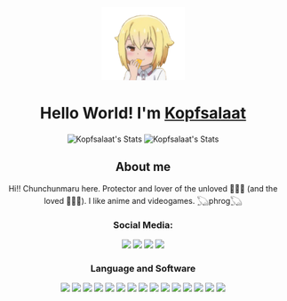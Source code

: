 <div align="center">
    <img src="la nako chikita.png" width="150px"/>
    <h1>
        Hello World! I'm <a href="https://github.com/Kopfsalaat">Kopfsalaat</a>
    </h1>
</div>
<div align="center">
    <img alt="Kopfsalaat's Stats" src="https://github-readme-stats.vercel.app/api?username=Kopfsalaat&count_private=true&theme=dark&hide_border=true&show_icons=true&locale=en" align="center" height="165px"/>
    <img alt="Kopfsalaat's Stats" src="https://github-readme-stats.vercel.app/api/top-langs/?username=Kopfsalaat&hide=html&theme=dark&hide_border=true&layout=compact" align="center" height="165px" width="500px"/>
</div>
<div align="center">
    <h2>
        About me
    </h2>
    <p>
        Hi!! Chunchunmaru here. Protector and lover of the unloved 🐸🐊🐍 (and the loved 🐶🦆🦊). I like anime and videogames. 𓆏phrog𓆏
    </p>
</div>

<div align="center">
    <h3 align="center">Social Media:</h3>
    <a href="https://www.instagram.com/chunchunmaaru._/?hl=es-la" target="_blank"><img src="https://img.icons8.com/?id=42819&size=2x&color=000000" height="100px"/></a>
    <a href="https://twitter.com/Kopfsalat7" target="_blank"><img src="https://img.icons8.com/?id=104322&size=2x&color=000000" height="100px"/></a>
    <a href="https://www.facebook.com/josefiitahbull.flores" target="_blank"><img src="https://img.icons8.com/?id=42804&size=2x&color=000000" height="100px"/></a>
    <a href="https://www.pinterest.cl/josefitahd/_created" target="_blank"><img src="https://img.icons8.com/?id=43180&size=2x&color=000000" height="100px"/></a>
</div>
<div align="center">
    <h3 align="center">Language and Software</h3>
    <img src="https://img.icons8.com/?id=121111&size=2x&color=000000" height="100px"/>
    <img src="https://img.icons8.com/?id=121464&size=2x&color=000000" height="100px"/>
    <img src="https://img.icons8.com/?id=46630&size=2x&color=000000" height="100px"/>
    <img src="https://img.icons8.com/?id=46605&size=2x&color=000000" height="100px"/>
    <img src="https://img.icons8.com/?id=107497&size=2x&color=000000" height="100px"/>
    <img src="https://img.icons8.com/?id=gYCTehfTlYk5&size=2x&color=000000" height="100px"/>
    <img src="https://img.icons8.com/?id=121463&size=2x&color=000000" height="100px"/>
    <img src="https://img.icons8.com/?id=46565&size=2x&color=000000" height="100px"/>
    <img src="https://img.icons8.com/?id=035lX6KoNhZf&size=2x&color=000000" height="100px"/>
    <img src="https://img.icons8.com/?id=42931&size=2x&color=000000" height="100px"/>
    <img src="https://img.icons8.com/?id=46979&size=2x&color=000000" height="100px"/>
    <img src="https://img.icons8.com/?id=42965&size=2x&color=000000" height="100px"/>
    <img src="https://img.icons8.com/?id=cjkjgEA3dnHx&size=2x&color=000000" height="100px"/>
    <img src="https://img.icons8.com/?id=42874&size=2x&color=000000" height="100px"/>
    <img src="https://img.icons8.com/?id=0ioabcvZG78O&size=2x&color=000000" height="100px"/>
</div>

